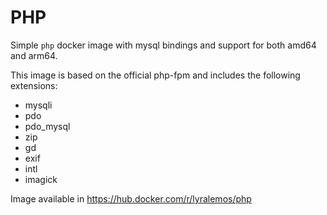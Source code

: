 # PHP

Simple `php` docker image with mysql bindings and support for both amd64 and arm64.

This image is based on the official php-fpm and includes the following extensions:

- mysqli
- pdo
- pdo_mysql
- zip
- gd
- exif
- intl
- imagick

Image available in https://hub.docker.com/r/lyralemos/php
